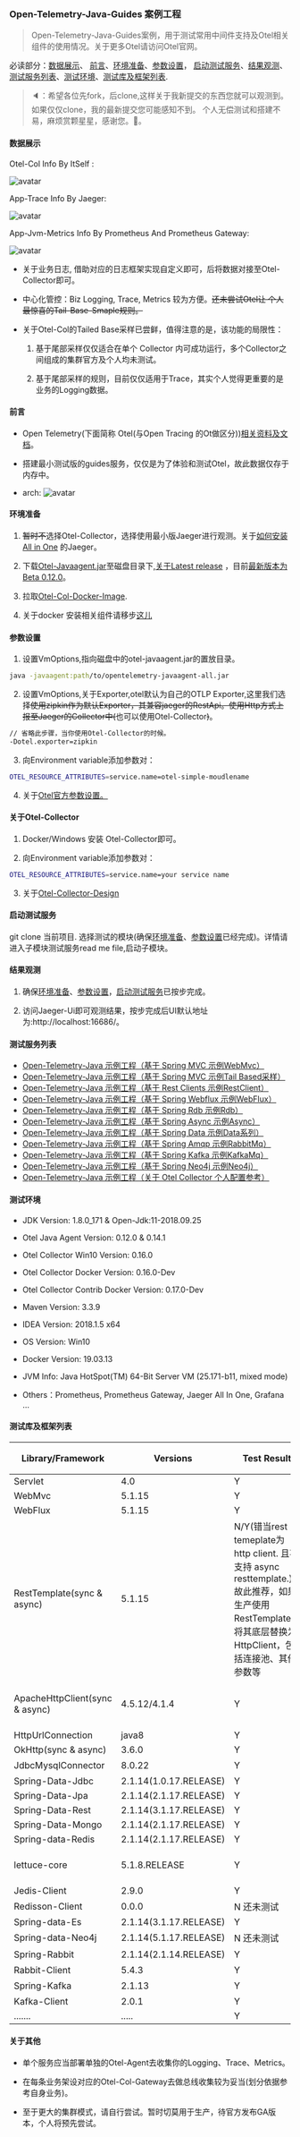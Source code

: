 ### Open-Telemetry-Java-Guides 案例工程

> Open-Telemetry-Java-Guides案例，用于测试常用中间件支持及Otel相关组件的使用情况。关于更多Otel请访问Otel官网。

必读部分：[数据展示](#数据展示)、 [前言](#前言)、[环境准备](#环境准备)、[参数设置](#参数设置)，
[启动测试服务](#启动测试服务)、[结果观测](#结果观测)、[测试服务列表](#测试服务列表)、[测试环境](#测试环境)、[测试库及框架列表](#测试库及框架列表).

> 🔈：希望各位先fork，后clone,这样关于我新提交的东西您就可以观测到。如果仅仅clone，我的最新提交您可能感知不到。
个人无偿测试和搭建不易，麻烦赏颗星星，感谢您。🙇‍。

#### 数据展示

Otel-Col Info By ItSelf :

![avatar](image/otel-col-spans-metrics.png)

App-Trace Info By Jaeger:

![avatar](image/jaeger-trace.png)

App-Jvm-Metrics Info By Prometheus And Prometheus Gateway:

![avatar](image/app-jvm-metrics.png)

- 关于业务日志, 借助对应的日志框架实现自定义即可，后将数据对接至Otel-Collector即可。

- 中心化管控：Biz Logging, Trace, Metrics 较为方便。~~还未尝试Otel让 个人 最惊喜的Tail-Base-Smaple规则。~~

- 关于Otel-Col的Tailed Base采样已尝鲜，值得注意的是，该功能的局限性：
    
    1. 基于尾部采样仅仅适合在单个 Collector 内可成功运行，多个Collector之间组成的集群官方及个人均未测试。
    
    1. 基于尾部采样的规则，目前仅仅适用于Trace，其实个人觉得更重要的是业务的Logging数据。

#### 前言 

- Open Telemetry(下面简称 Otel(与Open Tracing 的Ot做区分))[相关资料及文档](https://opentelemetry.io/docs/java/getting_started/)。

- 搭建最小测试版的guides服务，仅仅是为了体验和测试Otel，故此数据仅存于内存中。

- arch: ![avatar](image/otel-guides-arch.png)

#### 环境准备

1. ~~暂时不~~选择Otel-Collector，选择使用最小版Jaeger进行观测。关于[如何安装All in One](https://www.jaegertracing.io/docs/1.16/getting-started/) 的Jaeger。

2. 下载[Otel-Javaagent.jar](https://github.com/open-telemetry/opentelemetry-java-instrumentation/releases/download/v0.12.0/opentelemetry-javaagent-all.jar)至磁盘目录下,[关于Latest release](https://github.com/open-telemetry/opentelemetry-java-instrumentation/releases) ，目前[最新版本为Beta 0.12.0](https://github.com/open-telemetry/opentelemetry-java-instrumentation/releases/tag/v0.12.0)。

3. 拉取[Otel-Col-Docker-Image](https://hub.docker.com/search?q=otel&type=image).

4. 关于docker 安装相关组件请移步[这儿](https://github.com/chenmudu/open-telemetry-java-guides/tree/master/config/others.properties)

#### 参数设置

1. 设置VmOptions,指向磁盘中的otel-javaagent.jar的置放目录。
```sh
java -javaagent:path/to/opentelemetry-javaagent-all.jar
```
2. 设置VmOptions,关于Exporter,otel默认为自己的OTLP Exporter,这里我们选择~~使用zipkin作为默认Exporter，其兼容jaeger的RestApi。使用Http方式上报至Jaeger的Collector中(~~也可以使用Otel-Collector~~)~~。
```sh
// 省略此步骤，当你使用Otel-Collector的时候。
-Dotel.exporter=zipkin
```
3. 向Environment variable添加参数对：
```sh
OTEL_RESOURCE_ATTRIBUTES=service.name=otel-simple-moudlename
```

4. 关于[Otel官方参数设置。](https://github.com/open-telemetry/opentelemetry-java-instrumentation#getting-started)

#### 关于Otel-Collector

1. Docker/Windows 安装 Otel-Collector即可。

2. 向Environment variable添加参数对：
```sh
OTEL_RESOURCE_ATTRIBUTES=service.name=your service name
```
3. 关于[Otel-Collector-Design](https://github.com/open-telemetry/opentelemetry-collector/blob/master/docs/design.md)

#### 启动测试服务

 git clone 当前项目. 选择测试的模块(确保[环境准备](#环境准备)、[参数设置](#参数设置)已经完成)。详情请进入子模块测试服务read me file,启动子模块。
 
#### 结果观测

1. 确保[环境准备](#环境准备)、[参数设置](#参数设置)，[启动测试服务](#启动测试服务)已按步完成。

2. 访问Jaeger-Ui即可观测结果，按步完成后UI默认地址为:http://localhost:16686/。


#### 测试服务列表

* [Open-Telemetry-Java 示例工程（基于 Spring   MVC 示例WebMvc）](otel-simple-webmvc)
* [Open-Telemetry-Java 示例工程（基于 Spring   MVC 示例Tail Based采样）](otel-simple-tailbase)
* [Open-Telemetry-Java 示例工程（基于 Rest Clients 示例RestClient）](otel-simple-restclient)
* [Open-Telemetry-Java 示例工程（基于 Spring Webflux 示例WebFlux）](otel-simple-webflux)
* [Open-Telemetry-Java 示例工程（基于 Spring Rdb 示例Rdb）](otel-simple-rdb)
* [Open-Telemetry-Java 示例工程（基于 Spring Async 示例Async）](otel-simple-async)
* [Open-Telemetry-Java 示例工程（基于 Spring Data 示例Data系列）](otel-simple-spring-data)
* [Open-Telemetry-Java 示例工程（基于 Spring Amqp 示例RabbitMq）](otel-simple-rabbit)
* [Open-Telemetry-Java 示例工程（基于 Spring Kafka 示例KafkaMq）](otel-simple-kafka)
* [Open-Telemetry-Java 示例工程（基于 Spring Neo4j 示例Neo4j）](otel-simple-neo4j)
* [Open-Telemetry-Java 示例工程（关于 Otel Collector 个人配置参考）](https://github.com/chenmudu/open-telemetry-java-guides/tree/master/config/otel-col-config.yaml)

#### 测试环境

- JDK Version: 1.8.0_171 & Open-Jdk:11-2018.09.25

- Otel Java Agent Version: 0.12.0 & 0.14.1

- Otel Collector Win10 Version: 0.16.0

- Otel Collector Docker Version: 0.16.0-Dev

- Otel Collector Contrib Docker Version: 0.17.0-Dev

- Maven Version: 3.3.9

- IDEA Version: 2018.1.5 x64

- OS Version: Win10

- Docker Version: 19.03.13

- JVM Info: Java HotSpot(TM) 64-Bit Server VM (25.171-b11, mixed mode)

- Others：Prometheus, Prometheus Gateway, Jaeger All In One, Grafana ...

#### 测试库及框架列表

| Library/Framework         | Versions                       |Test Result               |官方最低版本支持   |
|---------------------------|--------------------------------|--------------------------|-----------------|
| Servlet                   | 4.0                            |Y                         |      2.2+       |
| WebMvc                    | 5.1.15                         |Y                         |      3.1+       |
| WebFlux                   | 5.1.15                         |Y                         |      5.0+       |
| RestTemplate(sync & async)| 5.1.15                         |N/Y(错当rest temeplate为http client. 且不支持 async resttemplate.)故此推荐，如果生产使用RestTemplate，将其底层替换为HttpClient，包括连接池、其他参数等| 官方无支持|
| ApacheHttpClient(sync & async)  | 4.5.12/4.1.4             |Y                         |      2.0+/1.9+ (not including 2.x yet)|
| HttpUrlConnection         | java8                          |Y                         |      Java 7+    |
| OkHttp(sync & async)      | 3.6.0                          |Y                         |      3.0+       |
| JdbcMysqlConnector        | 8.0.22                         |Y                         |      无         |
| Spring-Data-Jdbc          | 2.1.14(1.0.17.RELEASE)         |Y                         |      1.8+       |
| Spring-Data-Jpa           | 2.1.14(2.1.17.RELEASE)         |Y                         |      1.8+       |
| Spring-Data-Rest          | 2.1.14(3.1.17.RELEASE)         |Y                         |      1.8+       |
| Spring-Data-Mongo         | 2.1.14(2.1.17.RELEASE)         |Y                         |      1.8+       |
| Spring-data-Redis         | 2.1.14(2.1.17.RELEASE)         |Y                         |      1.8+       |
| lettuce-core              | 5.1.8.RELEASE                  |Y                         |      4.0+ (not including 6.x yet)      |
| Jedis-Client              | 2.9.0                          |Y                         |      1.4+       |
| Redisson-Client           | 0.0.0                          |N 还未测试                  |      3.0+      |
| Spring-data-Es            | 2.1.14(3.1.17.RELEASE)         |Y                         |      1.8+       |
| Spring-data-Neo4j         | 2.1.14(5.1.17.RELEASE)         |N 还未测试                 |      1.8+       |
| Spring-Rabbit             | 2.1.14(2.1.14.RELEASE)         |Y                         |      无         |
| Rabbit-Client             | 5.4.3                          |Y                         |      2.7+       |
| Spring-Kafka              | 2.1.13                         |Y                         |      无         |
| Kafka-Client              | 2.0.1                          |Y                         |      0.11+      |
| .......                   | .....                          |Y                         | |

#### 关于其他

- 单个服务应当部署单独的Otel-Agent去收集你的Logging、Trace、Metrics。

- 在每条业务架设对应的Otel-Col-Gateway去做总线收集较为妥当(划分依据参考自身业务)。

- 至于更大的集群模式，请自行尝试。暂时切莫用于生产，待官方发布GA版本，个人将预先尝试。